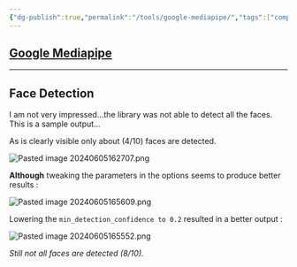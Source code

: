 ```yaml
---
{"dg-publish":true,"permalink":"/tools/google-mediapipe/","tags":["computer-vision"],"noteIcon":"2","updated":"2024-06-05T17:08:14.513+05:30"}
---
```



## [Google Mediapipe](https://ai.google.dev/edge/mediapipe/solutions/)

---

## Face Detection

I am not very impressed…the library was not able to detect all the faces. This is a sample output…

As is clearly visible only about (4/10) faces are detected.

![Pasted image 20240605162707.png](/img/user/%F0%9F%93%81%20Assets/Pasted%20image%2020240605162707.png)

**Although** tweaking the parameters in the options seems to produce better results : 

![Pasted image 20240605165609.png](/img/user/%F0%9F%93%81%20Assets/Pasted%20image%2020240605165609.png)

Lowering the `min_detection_confidence to 0.2` resulted in a better output : 

![Pasted image 20240605165552.png](/img/user/%F0%9F%93%81%20Assets/Pasted%20image%2020240605165552.png)

*Still not all faces are detected (8/10).*
